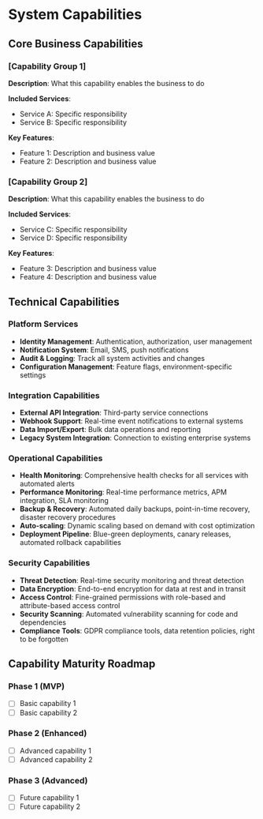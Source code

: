 # System Capabilities

## Core Business Capabilities

### [Capability Group 1]
**Description**: What this capability enables the business to do

**Included Services**:
- Service A: Specific responsibility
- Service B: Specific responsibility

**Key Features**:
- Feature 1: Description and business value
- Feature 2: Description and business value

### [Capability Group 2]
**Description**: What this capability enables the business to do

**Included Services**:
- Service C: Specific responsibility
- Service D: Specific responsibility

**Key Features**:
- Feature 3: Description and business value
- Feature 4: Description and business value

## Technical Capabilities

### Platform Services
- **Identity Management**: Authentication, authorization, user management
- **Notification System**: Email, SMS, push notifications
- **Audit & Logging**: Track all system activities and changes
- **Configuration Management**: Feature flags, environment-specific settings

### Integration Capabilities
- **External API Integration**: Third-party service connections
- **Webhook Support**: Real-time event notifications to external systems
- **Data Import/Export**: Bulk data operations and reporting
- **Legacy System Integration**: Connection to existing enterprise systems

### Operational Capabilities

- **Health Monitoring**: Comprehensive health checks for all services with automated alerts
- **Performance Monitoring**: Real-time performance metrics, APM integration, SLA monitoring
- **Backup & Recovery**: Automated daily backups, point-in-time recovery, disaster recovery procedures
- **Auto-scaling**: Dynamic scaling based on demand with cost optimization
- **Deployment Pipeline**: Blue-green deployments, canary releases, automated rollback capabilities

### Security Capabilities

- **Threat Detection**: Real-time security monitoring and threat detection
- **Data Encryption**: End-to-end encryption for data at rest and in transit
- **Access Control**: Fine-grained permissions with role-based and attribute-based access control
- **Security Scanning**: Automated vulnerability scanning for code and dependencies
- **Compliance Tools**: GDPR compliance tools, data retention policies, right to be forgotten

## Capability Maturity Roadmap

### Phase 1 (MVP)
- [ ] Basic capability 1
- [ ] Basic capability 2

### Phase 2 (Enhanced)
- [ ] Advanced capability 1
- [ ] Advanced capability 2

### Phase 3 (Advanced)
- [ ] Future capability 1
- [ ] Future capability 2
